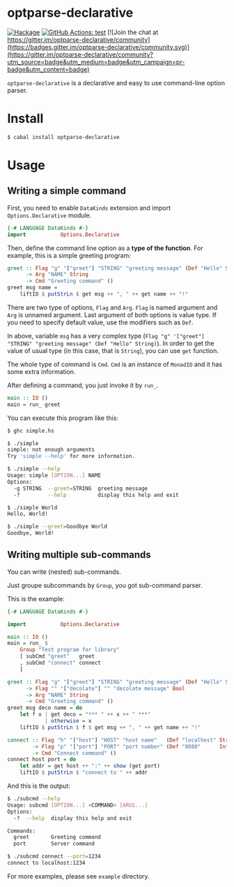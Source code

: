 # optparse-declarative

[![Hackage](https://matrix.hackage.haskell.org/api/v2/packages/optparse-declarative/badge)](http://hackage.haskell.org/package/optparse-declarative) [![GitHub Actions: test](https://github.com/tanakh/optparse-declarative/workflows/test/badge.svg)](https://github.com/tanakh/optparse-declarative/actions?query=workflow%3Atest) [![Join the chat at https://gitter.im/optparse-declarative/community](https://badges.gitter.im/optparse-declarative/community.svg)](https://gitter.im/optparse-declarative/community?utm_source=badge&utm_medium=badge&utm_campaign=pr-badge&utm_content=badge)

`optparse-declarative` is a declarative and easy to use command-line option parser.

# Install

```bash
$ cabal install optparse-declarative
```

# Usage

## Writing a simple command

First, you need to enable `DataKinds` extension and import `Options.Declarative` module.

```hs
{-# LANGUAGE DataKinds #-}
import           Options.Declarative
```

Then, define the command line option as a **type of the function**.
For example, this is a simple greeting program:

```hs
greet :: Flag "g" '["greet"] "STRING" "greeting message" (Def "Hello" String)
      -> Arg "NAME" String
      -> Cmd "Greeting command" ()
greet msg name =
    liftIO $ putStrLn $ get msg ++ ", " ++ get name ++ "!"
```

There are two type of options, `Flag` and `Arg`.
`Flag` is named argument and `Arg` is unnamed argument.
Last argument of both options is value type.
If you need to specify default value, use the modifiers such as `Def`.

In above, variable `msg` has a very complex type (`Flag "g" '["greet"] "STRING" "greeting message" (Def "Hello" String)`).
In order to get the value of usual type (in this case, that is `String`),
you can use `get` function.

The whole type of command is `Cmd`.
`Cmd` is an instance of `MonadIO` and it has some extra information.

After defining a command, you just invoke it by `run_`.

```hs
main :: IO ()
main = run_ greet
```

You can execute this program like this:

```bash
$ ghc simple.hs

$ ./simple
simple: not enough arguments
Try 'simple --help' for more information.

$ ./simple --help
Usage: simple [OPTION...] NAME
Options:
  -g STRING  --greet=STRING  greeting message
  -?         --help          display this help and exit

$ ./simple World
Hello, World!

$ ./simple --greet=Goodbye World
Goodbye, World!
```

## Writing multiple sub-commands

You can write (nested) sub-commands.

Just groupe subcommands by `Group`, you got sub-command parser.

This is the example:

```hs
{-# LANGUAGE DataKinds #-}

import           Options.Declarative

main :: IO ()
main = run_ $
    Group "Test program for library"
    [ subCmd "greet"   greet
    , subCmd "connect" connect
    ]

greet :: Flag "g" '["greet"] "STRING" "greeting message" (Def "Hello" String)
      -> Flag "" '["decolate"] "" "decolate message" Bool
      -> Arg "NAME" String
      -> Cmd "Greeting command" ()
greet msg deco name = do
    let f x | get deco = "*** " ++ x ++ " ***"
            | otherwise = x
    liftIO $ putStrLn $ f $ get msg ++ ", " ++ get name ++ "!"

connect :: Flag "h" '["host"] "HOST" "host name"   (Def "localhost" String)
        -> Flag "p" '["port"] "PORT" "port number" (Def "8080"      Int   )
        -> Cmd "Connect command" ()
connect host port = do
    let addr = get host ++ ":" ++ show (get port)
    liftIO $ putStrLn $ "connect to " ++ addr
```

And this is the output:

```bash
$ ./subcmd --help
Usage: subcmd [OPTION...] <COMMAND> [ARGS...]
Options:
  -?  --help  display this help and exit

Commands:
  greet       Greeting command
  port        Server command

$ ./subcmd connect --port=1234
connect to localhost:1234
```

For more examples, please see `example` directory.
